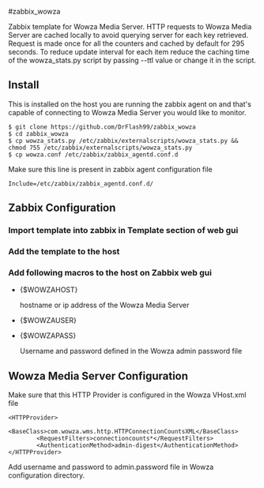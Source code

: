 #zabbix_wowza

Zabbix template for Wowza Media Server.
HTTP requests to Wowza Media Server are cached locally to avoid querying server for each key retrieved.
Request is made once for all the counters and cached by default for 295 seconds.
To reduce update interval for each item reduce the caching time of the wowza_stats.py script by passing --ttl value or change it in the script.

## Install
This is installed on the host you are running the zabbix agent on and that's capable of connecting to Wowza Media Server you would like to monitor.

```
$ git clone https://github.com/DrFlash99/zabbix_wowza
$ cd zabbix_wowza
$ cp wowza_stats.py /etc/zabbix/externalscripts/wowza_stats.py && chmod 755 /etc/zabbix/externalscripts/wowza_stats.py
$ cp wowza.conf /etc/zabbix/zabbix_agentd.conf.d

```
Make sure this line is present in zabbix agent configuration file

```
Include=/etc/zabbix/zabbix_agentd.conf.d/
```

## Zabbix Configuration

### Import template into zabbix in Template section of web gui
### Add the template to the host
### Add following macros to the host on Zabbix web gui
* {$WOWZAHOST}

   hostname or ip address of the Wowza Media Server

* {$WOWZAUSER} 
* {$WOWZAPASS}

   Username and password defined in the Wowza admin password file

## Wowza Media Server Configuration

Make sure that this HTTP Provider is configured in the Wowza VHost.xml file

```
<HTTPProvider>
        <BaseClass>com.wowza.wms.http.HTTPConnectionCountsXML</BaseClass>
        <RequestFilters>connectioncounts*</RequestFilters>
        <AuthenticationMethod>admin-digest</AuthenticationMethod>
</HTTPProvider>
```

Add username and password to admin.password file in Wowza configuration directory.
